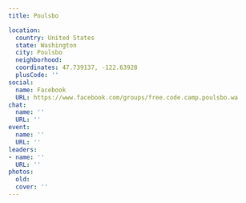 ```yaml
---
title: Poulsbo

location:
  country: United States
  state: Washington
  city: Poulsbo
  neighborhood: 
  coordinates: 47.739137, -122.63928
  plusCode: ''
social:
  name: Facebook
  URL: https://www.facebook.com/groups/free.code.camp.poulsbo.wa
chat:
  name: ''
  URL: ''
event:
  name: ''
  URL: ''
leaders:
- name: ''
  URL: ''
photos:
  old: 
  cover: ''
---
```

